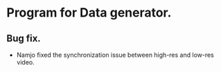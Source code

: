 # Program for Data generator.

## Bug fix.
- Namjo fixed the synchronization issue between high-res and low-res video.
